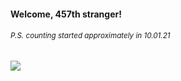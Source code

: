 #### Welcome, 457th stranger!

###### <sup>P.S. counting started approximately in 10.01.21</sup>

<img src="https://kraftwerk28.pp.ua/vcnt.png"></img>
